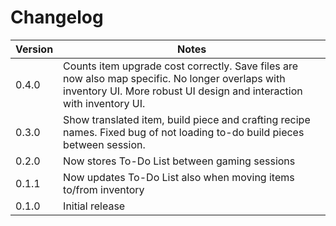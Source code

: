 # Changelog

| Version | Notes                                                           |
| ------- | --------------------------------------------------------------- |
| 0.4.0   | Counts item upgrade cost correctly. Save files are now also map specific. No longer overlaps with inventory UI. More robust UI design and interaction with inventory UI. |
| 0.3.0   | Show translated item, build piece and crafting recipe names. Fixed bug of not loading to-do build pieces between session.    |
| 0.2.0   | Now stores To-Do List between gaming sessions                   |
| 0.1.1   | Now updates To-Do List also when moving items to/from inventory |
| 0.1.0   | Initial release                                                 |
